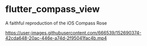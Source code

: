 # flutter_compass_view

A faithful reproduction of the iOS Compass Rose

https://user-images.githubusercontent.com/666539/152690374-42cda648-20ac-446e-a74d-2f95041fac4b.mp4
